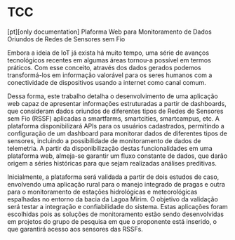 # TCC
[pt][only documentation] Plaforma Web para Monitoramento de Dados Oriundos de Redes de Sensores sem Fio

Embora a ideia de IoT já exista há muito tempo, uma série de avanços tecnológicos recentes em algumas áreas tornou-a possível em termos práticos. Com esse conceito, através dos dados gerados podemos transformá-los em informação valorável para os seres humanos com a conectividade de dispositivos usando a internet como canal comum. 

Dessa forma, este trabalho detalha o desenvolvimento de uma aplicação web capaz de apresentar informações estruturadas a partir de dashboards, que consideram dados oriundos de diferentes tipos de Redes de Sensores sem Fio (RSSF) aplicadas a smartfarms, smartcities, smartcampus, etc. A plataforma disponibilizará APIs para os usuários cadastrados, permitindo a configuração de um dashboard para monitorar dados de diferentes tipos de sensores, incluindo a possibilidade de monitoramento de dados de telemetria. A partir da disponibilização destas funcionalidades em uma plataforma web, almeja-se garantir um fluxo constante de dados, que darão origem a séries históricas para que sejam realizadas análises preditivas. 

Inicialmente, a plataforma será validada a partir de dois estudos de caso, envolvendo uma aplicação rural para o manejo integrado de pragas e outra para o monitoramento de estações hidrológicas e meteorológicas espalhadas no entorno da bacia da Lagoa Mirim. O objetivo da validação será testar a integração e confiabilidade do sistema. Estas aplicações foram escolhidas pois as soluções de monitoramento estão sendo desenvolvidas em projetos do grupo de pesquisa em que o proponente está inserido, o que garantirá acesso aos sensores das RSSFs.
